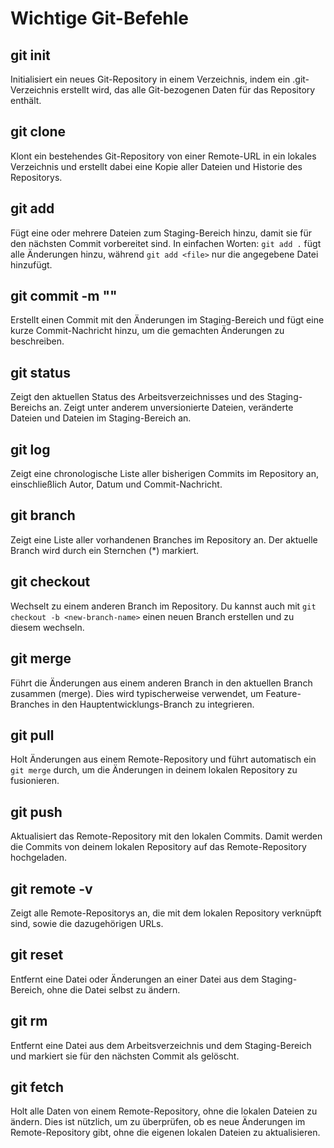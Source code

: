 # Wichtige Git-Befehle

## git init

Initialisiert ein neues Git-Repository in einem Verzeichnis, indem ein .git-Verzeichnis erstellt wird, das alle Git-bezogenen Daten für das Repository enthält.

## git clone <repository-url>

Klont ein bestehendes Git-Repository von einer Remote-URL in ein lokales Verzeichnis und erstellt dabei eine Kopie aller Dateien und Historie des Repositorys.

## git add <file>

Fügt eine oder mehrere Dateien zum Staging-Bereich hinzu, damit sie für den nächsten Commit vorbereitet sind. In einfachen Worten: `git add .` fügt alle Änderungen hinzu, während `git add <file>` nur die angegebene Datei hinzufügt.

## git commit -m "<commit-message>"

Erstellt einen Commit mit den Änderungen im Staging-Bereich und fügt eine kurze Commit-Nachricht hinzu, um die gemachten Änderungen zu beschreiben.

## git status

Zeigt den aktuellen Status des Arbeitsverzeichnisses und des Staging-Bereichs an. Zeigt unter anderem unversionierte Dateien, veränderte Dateien und Dateien im Staging-Bereich an.

## git log

Zeigt eine chronologische Liste aller bisherigen Commits im Repository an, einschließlich Autor, Datum und Commit-Nachricht.

## git branch

Zeigt eine Liste aller vorhandenen Branches im Repository an. Der aktuelle Branch wird durch ein Sternchen (*) markiert.

## git checkout <branch-name>

Wechselt zu einem anderen Branch im Repository. Du kannst auch mit `git checkout -b <new-branch-name>` einen neuen Branch erstellen und zu diesem wechseln.

## git merge <branch-name>

Führt die Änderungen aus einem anderen Branch in den aktuellen Branch zusammen (merge). Dies wird typischerweise verwendet, um Feature-Branches in den Hauptentwicklungs-Branch zu integrieren.

## git pull

Holt Änderungen aus einem Remote-Repository und führt automatisch ein `git merge` durch, um die Änderungen in deinem lokalen Repository zu fusionieren.

## git push

Aktualisiert das Remote-Repository mit den lokalen Commits. Damit werden die Commits von deinem lokalen Repository auf das Remote-Repository hochgeladen.

## git remote -v

Zeigt alle Remote-Repositorys an, die mit dem lokalen Repository verknüpft sind, sowie die dazugehörigen URLs.

## git reset <file>

Entfernt eine Datei oder Änderungen an einer Datei aus dem Staging-Bereich, ohne die Datei selbst zu ändern.

## git rm <file>

Entfernt eine Datei aus dem Arbeitsverzeichnis und dem Staging-Bereich und markiert sie für den nächsten Commit als gelöscht.

## git fetch

Holt alle Daten von einem Remote-Repository, ohne die lokalen Dateien zu ändern. Dies ist nützlich, um zu überprüfen, ob es neue Änderungen im Remote-Repository gibt, ohne die eigenen lokalen Dateien zu aktualisieren.
